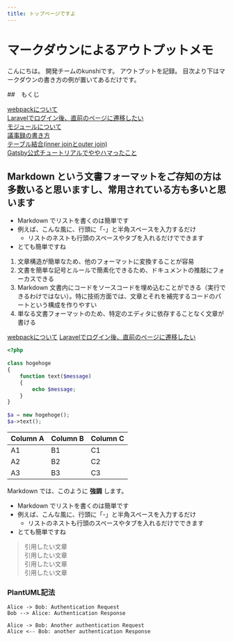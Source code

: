 ```yaml
---
title: トップページですよ
---
```


# マークダウンによるアウトプットメモ

こんにちは。
開発チームのkunshiです。
アウトプットを記録。
目次より下はマークダウンの書き方の例が置いてあるだけです。

##　もくじ

[webpackについて](./JavaScript/webpack.md)  
[Laravelでログイン後、直前のページに遷移したい](./laravel/auth_redirect.md)  
[モジュールについて](./JavaScript/module.md)  
[議事録の書き方](./business/Minutes.md)  
[テーブル結合(inner joinとouter join)](./DB/join1.md)  
[Gatsby公式チュートリアルでややハマったこと](./JavaScript/Gatsby/tutorial.md)  


## Markdown という文書フォーマットをご存知の方は多数いると思いますし、常用されている方も多いと思います

- Markdown でリストを書くのは簡単です
- 例えば、こんな風に、行頭に「-」と半角スペースを入力するだけ
  - リストのネストも行頭のスペースやタブを入れるだけでできます
- とても簡単ですね

1. 文章構造が簡単なため、他のフォーマットに変換することが容易
1. 文書を簡単な記号とルールで簡素化できるため、ドキュメントの推敲にフォーカスできる
1. Markdown 文書内にコードをソースコードを埋め込むことができる（実行できるわけではない）。特に技術方面では、文章とそれを補完するコードのパートという構成を作りやすい
1. 単なる文書フォーマットのため、特定のエディタに依存することなく文章が書ける

[webpackについて](./JavaScript/webpack.md)
[Laravelでログイン後、直前のページに遷移したい](./laravel/auth_redirect.md)  

```php
<?php
 
class hogehoge
{
    function text($message)
    {
        echo $message;
    }
}
 
$a = new hogehoge();
$a->text();
```

Column A | Column B | Column C
---------|----------|---------
 A1 | B1 | C1
 A2 | B2 | C2
 A3 | B3 | C3

 Markdown では、このように __強調__ します。

- Markdown でリストを書くのは簡単です
- 例えば、こんな風に、行頭に「-」と半角スペースを入力するだけ
  - リストのネストも行頭のスペースやタブを入れるだけでできます
- とても簡単ですね

>引用したい文章<br>
>引用したい文章<br>
>引用したい文章<br>
>引用したい文章<br>

### PlantUML記法

```uml
Alice -> Bob: Authentication Request
Bob --> Alice: Authentication Response

Alice -> Bob: Another authentication Request
Alice <-- Bob: another authentication Response
```
